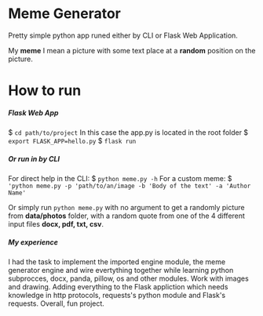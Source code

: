 # Meme Generator

Pretty simple python app runed either by CLI or Flask Web Application.

My **meme** I mean a picture with some text place at a **random** position on the picture.


# How to run
##### Flask Web App
$ `cd path/to/project`
In this case the app.py is located in the root folder
$ `export FLASK_APP=hello.py`
$ `flask run`

##### Or run in by CLI
For direct help in the CLI:
$ `python meme.py -h`
For a custom meme:
$ `'python meme.py -p 'path/to/an/image -b 'Body of the text' -a 'Author Name'`

Or simply run `python meme.py` with no argument to get a randomly picture from  **data/photos** folder, with a random quote from one of the 4 different input files **docx, pdf, txt, csv**.

##### My experience
I had the task to implement the imported engine module, the meme generator engine and wire evertything together while learning python subprocces,  docx, panda, pillow, os and other modules. Work with images and drawing. Adding everything to the Flask appliction which needs knowledge in http protocols, requests's python module and Flask's requests. Overall, fun project. 
